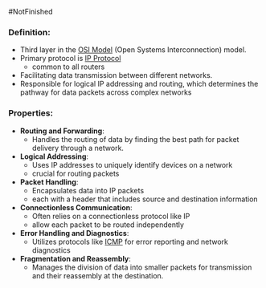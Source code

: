#NotFinished 
### Definition:
- Third layer in the [OSI Model](OSI%20Model.md) (Open Systems Interconnection) model.
- Primary protocol is [IP Protocol](TCP-IP%20Protocol.md)
	- common to all routers
- Facilitating data transmission between different networks.
- Responsible for logical IP addressing and routing, which determines the pathway for data packets across complex networks
### Properties:
- **Routing and Forwarding**: 
	- Handles the routing of data by finding the best path for packet delivery through a network.
- **Logical Addressing**: 
	- Uses IP addresses to uniquely identify devices on a network
	- crucial for routing packets
- **Packet Handling**: 
	- Encapsulates data into IP packets
	- each with a header that includes source and destination information
- **Connectionless Communication**:
	- Often relies on a connectionless protocol like IP
	- allow each packet to be routed independently
- **Error Handling and Diagnostics**: 
	- Utilizes protocols like [ICMP](ICMP.md) for error reporting and network diagnostics
- **Fragmentation and Reassembly**: 
	- Manages the division of data into smaller packets for transmission and their reassembly at the destination.